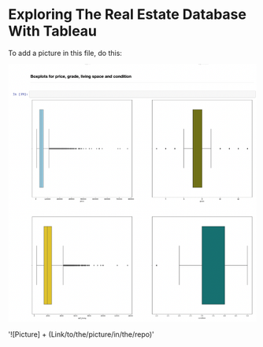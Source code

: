 # Exploring The Real Estate Database With Tableau 

To add a picture in this file, do this:

![Picture](https://github.com/Caparisun/Linear_Regression_Project/blob/master/Pictures/ditribution.png)

'![Picture] + (Link/to/the/picture/in/the/repo)'
